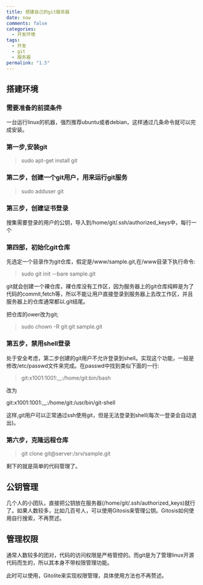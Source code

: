 ```yaml
---
title: 搭建自己的git服务器
date: now
comments: false
categories:
  - 开发环境
tags:
  - 开发
  - git
  - 服务器
permalink: "1.5"
---
```

## 搭建环境

### 需要准备的前提条件

一台运行linux的机器，强烈推荐ubuntu或者debian，这样通过几条命令就可以完成安装。

### 第一步,安装git

>sudo apt-get install git

### 第二步，创建一个git用户，用来运行git服务

>sudo adduser git

### 第三步，创建证书登录

搜集需要登录的用户的公钥，导入到/home/git/.ssh/authorized_keys中，每行一个

### 第四部，初始化git仓库

先选定一个目录作为git仓库，假定是/www/sample.git,在/www目录下执行命令:

>sudo git init --bare sample.git

git就会创建一个裸仓库，裸仓库没有工作区，因为服务器上的git仓库纯粹是为了代码的commit,fetch等，所以不能让用户直接登录到服务器上去改工作区，并且服务器上的仓库通常都以.git结尾。

把仓库的ower改为git;

>sudo chown -R git:git sample.git

### 第五步，禁用shell登录

处于安全考虑，第二步创建的git用户不允许登录到shell。实现这个功能，一般是修改/etc/passwd文件来完成。在passwd中找到类似下面的一行:

>git:x1001:1001:,,,:/home/git:bin/bash

改为

git:x1001:1001:,,,:/home/git:/usr/bin/git-shell

这样,git用户可以正常通过ssh使用git，但是无法登录到shell(每次一登录会自动退出)。

### 第六步，克隆远程仓库

>git clone git@server:/srv/sample.git

剩下的就是简单的代码管理了。

## 公钥管理

几个人的小团队，直接把公钥放在服务器(/home/git/.ssh/authorized_keys)就行了。如果人数较多，比如几百号人，可以使用Gitosis来管理公钥。Gitosis如何使用自行搜索，不再赘述。

## 管理权限

通常人数较多的团对，代码的访问权限是严格管控的。而git是为了管理linux开源代码而生的，所以其本身不带权限管理功能。

此时可以使用，Gitolite来实现权限管理，具体使用方法也不再赘述。
